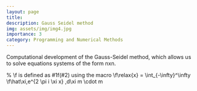 ```yaml
---
layout: page
title:  
description: Gauss Seidel method
img: assets/img/img4.jpg
importance: 3
category: Programming and Numerical Methods
---
```


Computational development of the Gauss-Seidel method, which allows us to solve equations systems of the form nxn.

% \f is defined as #1f(#2) using the macro
\f\relax{x} = \int_{-\infty}^\infty
    \f\hat\xi\,e^{2 \pi i \xi x}
    \,d\xi
m \cdot m 
